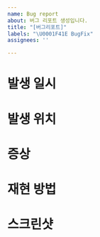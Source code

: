 ```yaml
---
name: Bug report
about: 버그 리포트 생성입니다.
title: "[버그리포트]"
labels: "\U0001F41E BugFix"
assignees: ''

---
```


# 발생 일시

# 발생 위치

# 증상

# 재현 방법

# 스크린샷
